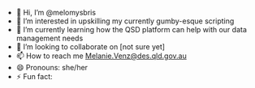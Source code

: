 - 👋 Hi, I’m @melomysbris
- 👀 I’m interested in upskilling my currently gumby-esque scripting
- 🌱 I’m currently learning how the QSD platform can help with our data management needs
- 💞️ I’m looking to collaborate on [not sure yet]
- 📫 How to reach me Melanie.Venz@des.qld.gov.au
- 😄 Pronouns: she/her
- ⚡ Fun fact: 

<!---
melomysbris/melomysbris is a ✨ special ✨ repository because its `README.md` (this file) appears on your GitHub profile.
You can click the Preview link to take a look at your changes.
--->
